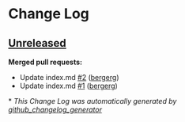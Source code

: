 # Change Log

## [Unreleased](https://github.com/fire1ce/3os.org/tree/HEAD)

**Merged pull requests:**

- Update index.md [\#2](https://github.com/fire1ce/3os.org/pull/2) ([bergerg](https://github.com/bergerg))
- Update index.md [\#1](https://github.com/fire1ce/3os.org/pull/1) ([bergerg](https://github.com/bergerg))



\* *This Change Log was automatically generated by [github_changelog_generator](https://github.com/skywinder/Github-Changelog-Generator)*